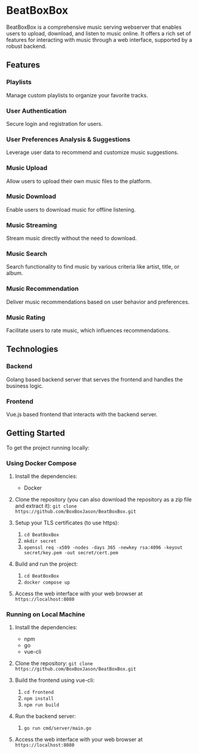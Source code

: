 # BeatBoxBox

BeatBoxBox is a comprehensive music serving webserver that enables users to upload, download, and listen to music online. It offers a rich set of features for interacting with music through a web interface, supported by a robust backend.

## Features

### Playlists
Manage custom playlists to organize your favorite tracks.

### User Authentication
Secure login and registration for users.

### User Preferences Analysis & Suggestions
Leverage user data to recommend and customize music suggestions.

### Music Upload
Allow users to upload their own music files to the platform.

### Music Download
Enable users to download music for offline listening.

### Music Streaming
Stream music directly without the need to download.

### Music Search
Search functionality to find music by various criteria like artist, title, or album.

### Music Recommendation
Deliver music recommendations based on user behavior and preferences.

### Music Rating
Facilitate users to rate music, which influences recommendations.

## Technologies

### Backend
Golang based backend server that serves the frontend and handles the business logic.

### Frontend
Vue.js based frontend that interacts with the backend server.

## Getting Started

To get the project running locally:

### Using Docker Compose

1. Install the dependencies:
   - Docker

2. Clone the repository (you can also download the repository as a zip file and extract it):
`git clone https://github.com/BoxBoxJason/BeatBoxBox.git`

3. Setup your TLS certificates (to use https):
   1. `cd BeatBoxBox`
   2. `mkdir secret`
   3. `openssl req -x509 -nodes -days 365 -newkey rsa:4096 -keyout secret/key.pem -out secret/cert.pem`

3. Build and run the project:
   1. `cd BeatBoxBox`
   2. `docker compose up`

4. Access the web interface with your web browser at `https://localhost:8080`

### Running on Local Machine

1. Install the dependencies:
   - npm
   - go
   - vue-cli
2. Clone the repository:
`git clone https://github.com/BoxBoxJason/BeatBoxBox.git`



3. Build the frontend using vue-cli:
   1. `cd frontend`
   2. `npm install`
   3. `npm run build`

4. Run the backend server:
   1. `go run cmd/server/main.go`

5. Access the web interface with your web browser at `https://localhost:8080`
